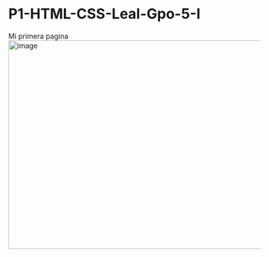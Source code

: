 # P1-HTML-CSS-Leal-Gpo-5-I
Mi primera pagina 
<img width="1916" height="417" alt="image" src="https://github.com/user-attachments/assets/2c5e0ad8-25e3-4ade-8bde-05326f904455" />
